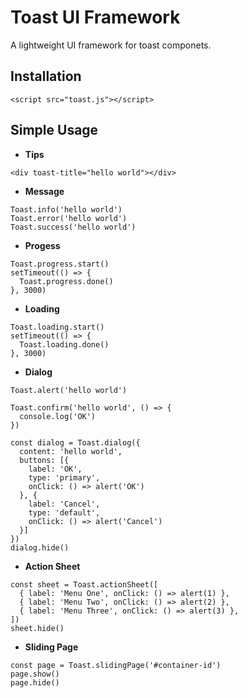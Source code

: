 # Toast UI Framework
A lightweight UI framework for toast componets.

## Installation
```
<script src="toast.js"></script>
```

## Simple Usage

- **Tips**
```
<div toast-title="hello world"></div>
```

- **Message**
```
Toast.info('hello world')
Toast.error('hello world')
Toast.success('hello world')
```

- **Progess**
```
Toast.progress.start()
setTimeout(() => {
  Toast.progress.done()
}, 3000)
```

- **Loading**
```
Toast.loading.start()
setTimeout(() => {
  Toast.loading.done()
}, 3000)
```

- **Dialog**
```
Toast.alert('hello world')

Toast.confirm('hello world', () => {
  console.log('OK')
})

const dialog = Toast.dialog({
  content: 'hello world',
  buttons: [{
    label: 'OK',
    type: 'primary',
    onClick: () => alert('OK')
  }, {
    label: 'Cancel',
    type: 'default',
    onClick: () => alert('Cancel')
  }]
})
dialog.hide()
```

- **Action Sheet**
```
const sheet = Toast.actionSheet([
  { label: 'Menu One', onClick: () => alert(1) },
  { label: 'Menu Two', onClick: () => alert(2) },
  { label: 'Menu Three', onClick: () => alert(3) },
])
sheet.hide()
```

- **Sliding Page**
```
const page = Toast.slidingPage('#container-id')
page.show()
page.hide()
```
